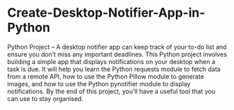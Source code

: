 # Create-Desktop-Notifier-App-in-Python

Python Project – A desktop notifier app can keep track of your to-do list and ensure you don’t miss any important deadlines. This Python project involves building a simple app that displays notifications on your desktop when a task is due. It will help you learn the Python requests module to fetch data from a remote API, how to use the Python Pillow module to generate images, and how to use the Python pynotifier module to display notifications. By the end of this project, you’ll have a useful tool that you can use to stay organised.
